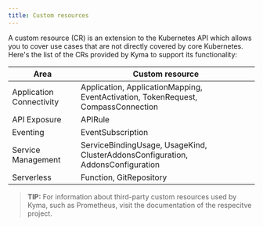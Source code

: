 ```yaml
---
title: Custom resources
---
```


A custom resource (CR) is an extension to the Kubernetes API which allows you to cover use cases that are not directly covered by core Kubernetes. Here's the list of the CRs provided by Kyma to support its functionality:

| Area | Custom resource |
| ---- | -------------- |
| Application Connectivity | Application, ApplicationMapping, EventActivation, TokenRequest, CompassConnection |
| API Exposure | APIRule |
| Eventing | EventSubscription |
| Service Management | ServiceBindingUsage, UsageKind, ClusterAddonsConfiguration, AddonsConfiguration |
| Serverless | Function, GitRepository |

 > **TIP:** For information about third-party custom resources used by Kyma, such as Prometheus, visit the documentation of the respecitve project.
